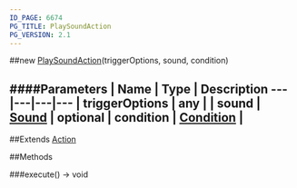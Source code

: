 ```yaml
---
ID_PAGE: 6674
PG_TITLE: PlaySoundAction
PG_VERSION: 2.1
---
```

##new [PlaySoundAction](page.php?p=6674)(triggerOptions, sound, condition)




####Parameters
 | Name | Type | Description
---|---|---|---
 | triggerOptions | any | 
 | sound | [Sound](page.php?p=6700) | 
optional | condition | [Condition](page.php?p=6679) | 
---

##Extends [Action](page.php?p=6663)


##Methods

###execute() &rarr; void

